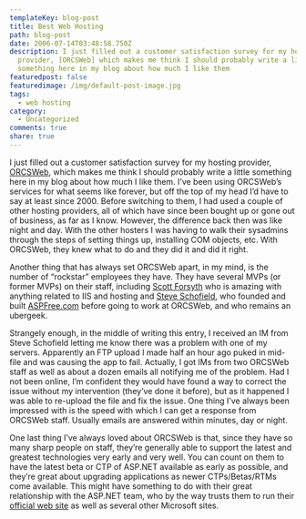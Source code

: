 ```yaml
---
templateKey: blog-post
title: Best Web Hosting
path: blog-post
date: 2006-07-14T03:48:58.750Z
description: I just filled out a customer satisfaction survey for my hosting
  provider, [ORCSWeb] which makes me think I should probably write a little
  something here in my blog about how much I like them
featuredpost: false
featuredimage: /img/default-post-image.jpg
tags:
  - web hosting
category:
  - Uncategorized
comments: true
share: true
---
```

<!--StartFragment-->

I just filled out a customer satisfaction survey for my hosting provider, [ORCSWeb](http://orcsweb.com/), which makes me think I should probably write a little something here in my blog about how much I like them. I’ve been using ORCSWeb’s services for what seems like forever, but off the top of my head I’d have to say at least since 2000. Before switching to them, I had used a couple of other hosting providers, all of which have since been bought up or gone out of business, as far as I know. However, the difference back then was like night and day. With the other hosters I was having to walk their sysadmins through the steps of setting things up, installing COM objects, etc. With ORCSWeb, they knew what to do and they did it and did it right.

Another thing that has always set ORCSWeb apart, in my mind, is the number of “rockstar” employees they have. They have several MVPs (or former MVPs) on their staff, including [Scott Forsyth](http://weblogs.asp.net/owscott) who is amazing with anything related to IIS and hosting and [Steve Schofield](http://weblogs.asp.net/steveschofield/default.aspx), who founded and built [ASPFree.com](http://aspfree.com/) before going to work at ORCSWeb, and who remains an ubergeek.

Strangely enough, in the middle of writing this entry, I received an IM from Steve Schofield letting me know there was a problem with one of my servers. Apparently an FTP upload I made half an hour ago puked in mid-file and was causing the app to fail. Actually, I got IMs from two ORCSWeb staff as well as about a dozen emails all notifying me of the problem. Had I not been online, I’m confident they would have found a way to correct the issue without my intervention (they’ve done it before), but as it happened I was able to re-upload the file and fix the issue. One thing I’ve always been impressed with is the speed with which I can get a response from ORCSWeb staff. Usually emails are answered within minutes, day or night.

One last thing I’ve always loved about ORCSWeb is that, since they have so many sharp people on staff, they’re generally able to support the latest and greatest technologies very early and very well. You can count on them to have the latest beta or CTP of ASP.NET available as early as possible, and they’re great about upgrading applications as newer CTPs/Betas/RTMs come available. This might have something to do with their great relationship with the ASP.NET team, who by the way trusts them to run their [official web site](http://asp.net/) as well as several other Microsoft sites.

<!--EndFragment-->